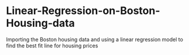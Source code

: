# Linear-Regression-on-Boston-Housing-data
Importing the Boston housing data and using a linear regression model to find the best fit line for housing prices

